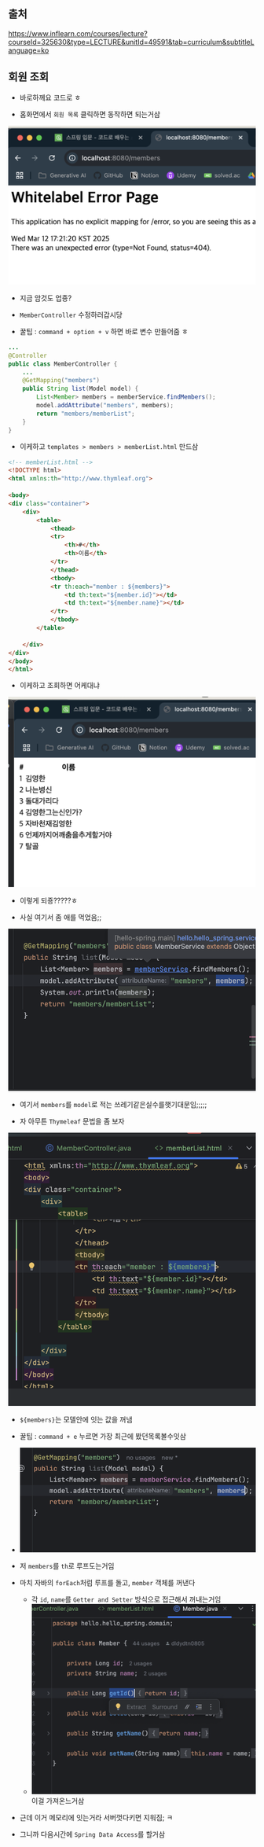 ## 출처

https://www.inflearn.com/courses/lecture?courseId=325630&type=LECTURE&unitId=49591&tab=curriculum&subtitleLanguage=ko

## 회원 조회

- 바로하께요 코드로 ㅎ

- 홈화면에서 `회원 목록` 클릭하면 동작하면 되는거삼

![alt text](image-124.png)

- 지금 암것도 업죵?

- `MemberController` 수정하러갑시당
- 꿀팁 : `command + option + v` 하면 바로 변수 만들어줌 ㅎ
```java
...
@Controller
public class MemberController {
    ...
    @GetMapping("members")
    public String list(Model model) {
        List<Member> members = memberService.findMembers();
        model.addAttribute("members", members);
        return "members/memberList";
    }
}

```

- 이케하고 `templates > members > memberList.html` 만드삼

```html
<!-- memberList.html -->
<!DOCTYPE html>
<html xmlns:th="http://www.thymleaf.org">

<body>
<div class="container">
    <div>
        <table>
            <thead>
            <tr>
                <th>#</th>
                <th>이름</th>
            </tr>
            </thead>
            <tbody>
            <tr th:each="member : ${members}">
                <td th:text="${member.id}"></td>
                <td th:text="${member.name}"></td>
            </tr>
            </tbody>
        </table>

    </div>
</div>
</body>
</html>
```

- 이케하고 조회하면 어케대냐

![alt text](image-125.png)

- 이렇게 되죵?????ㅎ

- 사실 여기서 좀 애를 먹었음;; 

![alt text](image-126.png)

- 여기서 `members`를 `model`로 적는 쓰레기같은실수를햇기대문임;;;;;

- 자 아무튼 `Thymeleaf` 문법을 좀 보자

![alt text](image-127.png)

- `${members}`는 모델안에 잇는 값을 꺼냄

- 꿀팁 : `command + e` 누르면 가장 최근에 봤던목록볼수잇삼

- ![alt text](image-128.png)

- 저 `members`를 `th`로 루프도는거임
- 마치 자바의 `forEach`처럼 루프를 돌고, `member` 객체를 꺼낸다
    - 각 `id`, `name`를 `Getter and Setter` 방식으로 접근해서 꺼내는거임
    - ![alt text](image-129.png) 이걸 가져온느거삼

- 근데 이거 메모리에 잇는거라 서버껏다키면 지워짐; ㅋ
- 그니까 다음시간에 `Spring Data Access`를 할거삼